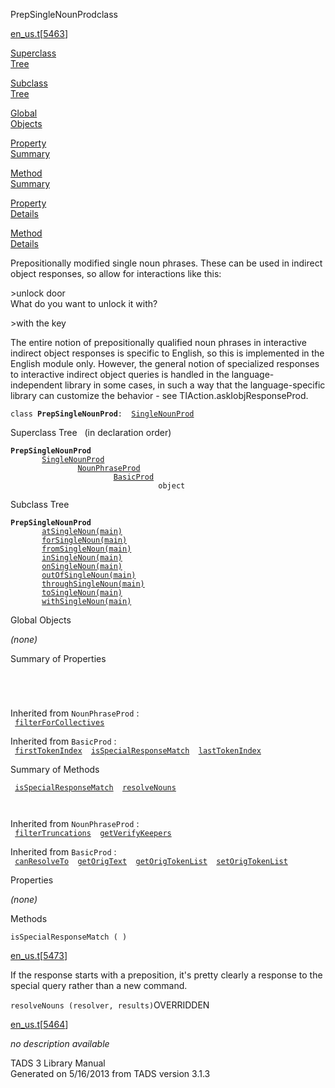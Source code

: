 ---
---
<span class="title">PrepSingleNounProd</span><span class="type">class</span>

[en_us.t](../file/en_us.t.html)\[[5463](../source/en_us.t.html#5463)\]

[Superclass  
Tree](#_SuperClassTree_)

[Subclass  
Tree](#_SubClassTree_)

[Global  
Objects](#_ObjectSummary_)

[Property  
Summary](#_PropSummary_)

[Method  
Summary](#_MethodSummary_)

[Property  
Details](#_Properties_)

[Method  
Details](#_Methods_)

<div class="fdesc">

Prepositionally modified single noun phrases. These can be used in
indirect object responses, so allow for interactions like this:

\>unlock door  
What do you want to unlock it with?

\>with the key

The entire notion of prepositionally qualified noun phrases in
interactive indirect object responses is specific to English, so this is
implemented in the English module only. However, the general notion of
specialized responses to interactive indirect object queries is handled
in the language-independent library in some cases, in such a way that
the language-specific library can customize the behavior - see
TIAction.askIobjResponseProd.

`class `**`PrepSingleNounProd`**` :   `[`SingleNounProd`](../object/SingleNounProd.html)

</div>

<span id="_SuperClassTree_"></span>

<div class="mjhd">

<span class="hdln">Superclass Tree</span>   (in declaration order)

</div>

**`PrepSingleNounProd`**  
`         `[`SingleNounProd`](../object/SingleNounProd.html)  
`                 `[`NounPhraseProd`](../object/NounPhraseProd.html)  
`                         `[`BasicProd`](../object/BasicProd.html)  
`                                 object`  
<span id="_SubClassTree_"></span>

<div class="mjhd">

<span class="hdln">Subclass Tree</span>  

</div>

**`PrepSingleNounProd`**  
`         `[`atSingleNoun(main)`](../object/atSingleNoun(main).html)  
`         `[`forSingleNoun(main)`](../object/forSingleNoun(main).html)  
`         `[`fromSingleNoun(main)`](../object/fromSingleNoun(main).html)  
`         `[`inSingleNoun(main)`](../object/inSingleNoun(main).html)  
`         `[`onSingleNoun(main)`](../object/onSingleNoun(main).html)  
`         `[`outOfSingleNoun(main)`](../object/outOfSingleNoun(main).html)  
`         `[`throughSingleNoun(main)`](../object/throughSingleNoun(main).html)  
`         `[`toSingleNoun(main)`](../object/toSingleNoun(main).html)  
`         `[`withSingleNoun(main)`](../object/withSingleNoun(main).html)  
<span id="_ObjectSummary_"></span>

<div class="mjhd">

<span class="hdln">Global Objects</span>  

</div>

*(none)* <span id="_PropSummary_"></span>

<div class="mjhd">

<span class="hdln">Summary of Properties</span>  

</div>

` `

` `

Inherited from `NounPhraseProd` :  
` `[`filterForCollectives`](../object/NounPhraseProd.html#filterForCollectives)`  `

Inherited from `BasicProd` :  
` `[`firstTokenIndex`](../object/BasicProd.html#firstTokenIndex)`  `[`isSpecialResponseMatch`](../object/BasicProd.html#isSpecialResponseMatch)`  `[`lastTokenIndex`](../object/BasicProd.html#lastTokenIndex)`  `

<span id="_MethodSummary_"></span>

<div class="mjhd">

<span class="hdln">Summary of Methods</span>  

</div>

` `[`isSpecialResponseMatch`](#isSpecialResponseMatch)`  `[`resolveNouns`](#resolveNouns)`  `

` `

Inherited from `NounPhraseProd` :  
` `[`filterTruncations`](../object/NounPhraseProd.html#filterTruncations)`  `[`getVerifyKeepers`](../object/NounPhraseProd.html#getVerifyKeepers)`  `

Inherited from `BasicProd` :  
` `[`canResolveTo`](../object/BasicProd.html#canResolveTo)`  `[`getOrigText`](../object/BasicProd.html#getOrigText)`  `[`getOrigTokenList`](../object/BasicProd.html#getOrigTokenList)`  `[`setOrigTokenList`](../object/BasicProd.html#setOrigTokenList)`  `

<span id="_Properties_"></span>

<div class="mjhd">

<span class="hdln">Properties</span>  

</div>

*(none)* <span id="_Methods_"></span>

<div class="mjhd">

<span class="hdln">Methods</span>  

</div>

<span id="isSpecialResponseMatch"></span>

`isSpecialResponseMatch ( )`

[en_us.t](../file/en_us.t.html)\[[5473](../source/en_us.t.html#5473)\]

<div class="desc">

If the response starts with a preposition, it's pretty clearly a
response to the special query rather than a new command.

</div>

<span id="resolveNouns"></span>

`resolveNouns (resolver, results)`<span class="rem">OVERRIDDEN</span>

[en_us.t](../file/en_us.t.html)\[[5464](../source/en_us.t.html#5464)\]

<div class="desc">

*no description available*

</div>

<div class="ftr">

TADS 3 Library Manual  
Generated on 5/16/2013 from TADS version 3.1.3

</div>
